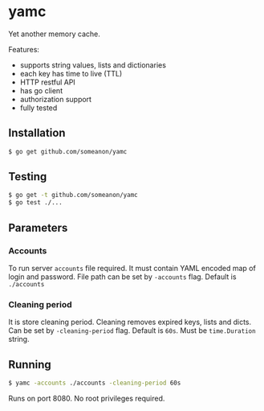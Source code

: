# yamc
Yet another memory cache.

Features:
* supports string values, lists and dictionaries
* each key has time to live (TTL)
* HTTP restful API
* has go client
* authorization support
* fully tested


## Installation

```bash
$ go get github.com/someanon/yamc
```

## Testing

```bash
$ go get -t github.com/someanon/yamc
$ go test ./...
```

## Parameters

### Accounts
To run server `accounts` file required. It must contain YAML encoded map of login and password. File path can be set by `-accounts` flag. Default is `./accounts`

### Cleaning period
It is store cleaning period. Cleaning removes expired keys, lists and dicts. Can be set by `-cleaning-period` flag. Default is `60s`. Must be `time.Duration` string. 

## Running

```bash
$ yamc -accounts ./accounts -cleaning-period 60s
```

Runs on port 8080. No root privileges required.